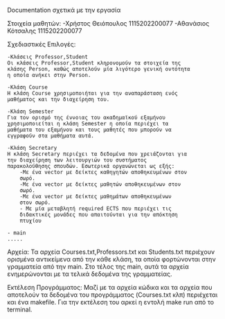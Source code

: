Documentation σχετικά με την εργασία

Στοιχεία μαθητών:
    -Χρήστος Θειόπουλος 1115202200077
    -Αθανάσιος Κότσαλης 1115202200077

Σχεδιαστικές Επιλογές:

    -Κλάσεις Professor,Student
    Οι κλάσεις Professor,Student κληρονομούν τα στοιχεία της
    κλάσης Person, καθώς αποτελούν μία λιγότερο γενική οντότητα
    η οποία ανήκει στην Person. 

    -Κλάση Course
    Η κλάση Course χρησιμοποιήται για την αναπαράσταση ενός 
    μαθήματος και την διαχείρηση του. 

    -Κλάση Semester
    Για τον ορισμό της έννοιας του ακαδημαϊκού εξαμήνου 
    χρησιμοποιείται η κλάση Semester η οποία περιέχει τα 
    μαθήματα του εξαμήνου και τους μαθητές που μπορούν να 
    εγγραφούν στα μαθήματα αυτά.

    -Κλάση Secretary
    Η κλάση Secretary περιέχει τα δεδομένα που χρειάζονται για
    την διαχείρηση των λειτουργιών του συστήματος 
    παρακολούθησης σπουδών. Εσωτερικά οργανώνεται ως εξής:
        -Με ένα vector με δείκτες καθηγητών αποθηκευμένων στον 
        σωρό.
        -Με ένα vector με δείκτες μαθητών αποθηκευμένων στον 
        σωρό.
        -Με ένα vector με δείκτες μαθημάτων αποθηκευμένων 
        στον σωρό.
        - Με μία μεταβλητή required ECTS που περιέχει τις 
        διδακτικές μονάδες που απαιτούνται για την απόκτηση 
        πτυχίου

    - main
    .....

Αρχεία:
    Τα αρχεία Courses.txt,Professors.txt και Students.txt 
    περιέχουν ορισμένα αντικείμενα από την κάθε κλάση, τα οποία φορτώνονται στην γραμματεία από την main. Στο τέλος
    της main, αυτά τα αρχεία ενημερώνονται με τα τελικά δεδομένα της γραμματείας. 

Εκτέλεση Προγράμματος:
    Μαζί με τα αρχεία κώδικα και τα αρχεία που αποτελούν τα 
    δεδομένα του προγράμματος (Courses.txt κλπ) περιέχεται και 
    ένα makefile.
    Για την εκτέλεση του αρκεί η εντολή make run από το 
    terminal.
